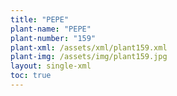 ```yaml
---
title: "PEPE"
plant-name: "PEPE"
plant-number: "159"
plant-xml: /assets/xml/plant159.xml
plant-img: /assets/img/plant159.jpg
layout: single-xml
toc: true
---
```

